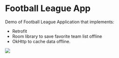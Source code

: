 # Football League App

Demo of Football League Application that implements: 
- Retrofit
- Room library to save favorite team list offline
- OkHttp to cache data offline.

![](https://i.postimg.cc/sXPrdQGw/Screenshot-1578831735.png)
